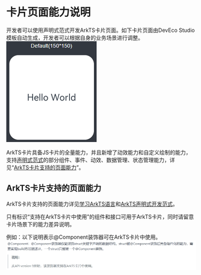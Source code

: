 # 卡片页面能力说明

开发者可以使用声明式范式开发ArkTS卡片页面。如下卡片页面由DevEco Studio模板自动生成，开发者可以根据自身的业务场景进行调整。  
![WidgetPreviewPage](figures/WidgetPreviewPage.png)


ArkTS卡片具备JS卡片的全量能力，并且新增了动效能力和自定义绘制的能力，支持[声明式范式](../reference/apis-arkui/arkui-ts/ts-components-summary.md)的部分组件、事件、动效、数据管理、状态管理能力，详见“[ArkTS卡片支持的页面能力](#arkts卡片支持的页面能力)”。


## ArkTS卡片支持的页面能力

ArkTS卡片支持的页面能力详见[学习ArkTS语言](../quick-start/arkts-create-custom-components.md)和[ArkTS声明式开发范式](../reference/apis-arkui/arkui-ts/ts-components-summary.md)。

只有标识“支持在ArkTS卡片中使用”的组件和接口可用于ArkTS卡片，同时请留意卡片场景下的能力差异说明。

例如：以下说明表示@Component装饰器可在ArkTS卡片中使用。  
![WidgetSupportApi](figures/WidgetSupportApi.png)

